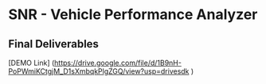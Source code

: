 # SNR - Vehicle Performance Analyzer
## Final Deliverables

[DEMO Link]
(https://drive.google.com/file/d/1B9nH-PoPWmiKCtgjM_D1sXmbqkPlgZGQ/view?usp=drivesdk )
